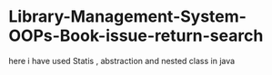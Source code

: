 # Library-Management-System-OOPs-Book-issue-return-search
here i have used Statis , abstraction and nested class in java
